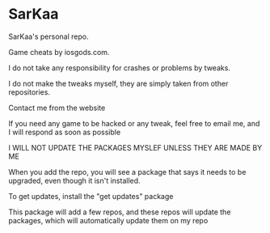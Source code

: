 # SarKaa
SarKaa's personal repo.

Game cheats by iosgods.com.

I do not take any responsibility for crashes or problems by tweaks.

I do not make the tweaks myself, they are simply taken from other repositories.

Contact me from the website

If you need any game to be hacked or any tweak, feel free to email me, and I will respond as soon as possible

I WILL NOT UPDATE THE PACKAGES MYSLEF UNLESS THEY ARE MADE BY ME

When you add the repo, you will see a package that says it needs to be upgraded, even though it isn't installed.

To get updates, install the "get updates" package

This package will add a few repos, and these repos will update the packages, which will automatically update them on my repo
